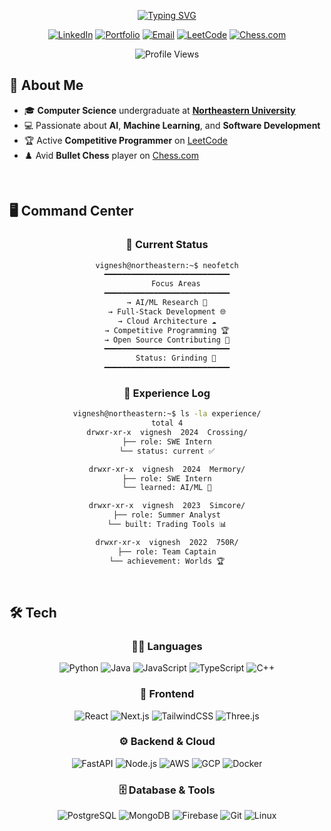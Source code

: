 <div align="center">
  
  [![Typing SVG](https://readme-typing-svg.herokuapp.com?font=Fira+Code&weight=600&size=30&pause=1000&color=10B981&center=true&vCenter=true&random=false&width=700&lines=Hi+there!+I'm+Vignesh+%F0%9F%91%8B;CS+%40+Northeastern+University;SWE+Intern+%40+Crossing;Building+cool+stuff+with+AI+%F0%9F%A4%96;Competitive+Programmer+%F0%9F%92%BB;Chess+Enthusiast+%E2%99%9F%EF%B8%8F)](https://git.io/typing-svg)
  
  
  [![LinkedIn](https://img.shields.io/badge/LinkedIn-0E76A8?style=for-the-badge&logo=linkedin&logoColor=white)](https://www.linkedin.com/in/vigneshsaravanakumar)
  [![Portfolio](https://img.shields.io/badge/Portfolio-10B981?style=for-the-badge&logo=google-chrome&logoColor=white)](https://vigneshsaravanakumar.com)
  [![Email](https://img.shields.io/badge/Email-D14836?style=for-the-badge&logo=gmail&logoColor=white)](mailto:saravanakumar.vi@northeastern.edu)
  [![LeetCode](https://img.shields.io/badge/LeetCode-FFA116?style=for-the-badge&logo=leetcode&logoColor=black)](https://leetcode.com/u/vigneshsaravanakumar404/)
  [![Chess.com](https://img.shields.io/badge/Chess.com-00A82D?style=for-the-badge&logo=chessdotcom&logoColor=white)](https://www.chess.com/member/vigneshsaravanakumar)
  
  ![Profile Views](https://komarev.com/ghpvc/?username=vigneshsaravanakumar404&color=10B981&style=for-the-badge)
  
</div>

## 🚀 About Me

- 🎓 **Computer Science** undergraduate at [**Northeastern University**](https://www.northeastern.edu/)
- 💻 Passionate about **AI**, **Machine Learning**, and **Software Development**
- 🏆 Active **Competitive Programmer** on [LeetCode](https://leetcode.com/u/vigneshsaravanakumar404/)
- ♟️ Avid **Bullet Chess** player on [Chess.com](https://www.chess.com/member/vigneshsaravanakumar)

<br clear="right"/>

## 🖥️ Command Center

<div align="center">

### 📌 Current Status

```bash
vignesh@northeastern:~$ neofetch
━━━━━━━━━━━━━━━━━━━━━━━━━━━━
    Focus Areas
━━━━━━━━━━━━━━━━━━━━━━━━━━━━
→ AI/ML Research 🤖
→ Full-Stack Development 🌐
→ Cloud Architecture ☁️
→ Competitive Programming 🏆
→ Open Source Contributing 🌟
━━━━━━━━━━━━━━━━━━━━━━━━━━━━
    Status: Grinding 💪
━━━━━━━━━━━━━━━━━━━━━━━━━━━━
```

### 📂 Experience Log

```bash
vignesh@northeastern:~$ ls -la experience/
total 4
drwxr-xr-x  vignesh  2024  Crossing/
├── role: SWE Intern
└── status: current ✅

drwxr-xr-x  vignesh  2024  Mermory/
├── role: SWE Intern
└── learned: AI/ML 🧠

drwxr-xr-x  vignesh  2023  Simcore/
├── role: Summer Analyst
└── built: Trading Tools 📊

drwxr-xr-x  vignesh  2022  750R/
├── role: Team Captain
└── achievement: Worlds 🏆
```

</div>

<br>

## 🛠️ Tech

<div align="center">

### 👨‍💻 Languages

![Python](https://img.shields.io/badge/Python-3776AB?style=for-the-badge&logo=python&logoColor=ffdd54)
![Java](https://img.shields.io/badge/Java-ED8B00?style=for-the-badge&logo=coffeescript&logoColor=white)
![JavaScript](https://img.shields.io/badge/JavaScript-323330?style=for-the-badge&logo=javascript&logoColor=F7DF1E)
![TypeScript](https://img.shields.io/badge/TypeScript-007ACC?style=for-the-badge&logo=typescript&logoColor=white)
![C++](https://img.shields.io/badge/C++-00599C?style=for-the-badge&logo=cplusplus&logoColor=white)

### 🎨 Frontend

![React](https://img.shields.io/badge/React-20232A?style=for-the-badge&logo=react&logoColor=61DAFB)
![Next.js](https://img.shields.io/badge/Next.js-000000?style=for-the-badge&logo=nextdotjs&logoColor=white)
![TailwindCSS](https://img.shields.io/badge/Tailwind_CSS-38B2AC?style=for-the-badge&logo=tailwind-css&logoColor=white)
![Three.js](https://img.shields.io/badge/Three.js-000000?style=for-the-badge&logo=threedotjs&logoColor=white)

### ⚙️ Backend & Cloud

![FastAPI](https://img.shields.io/badge/FastAPI-009688?style=for-the-badge&logo=fastapi&logoColor=white)
![Node.js](https://img.shields.io/badge/Node.js-339933?style=for-the-badge&logo=nodedotjs&logoColor=white)
![AWS](https://img.shields.io/badge/AWS-FF9900?style=for-the-badge&logo=amazonwebservices&logoColor=white)
![GCP](https://img.shields.io/badge/Google_Cloud-4285F4?style=for-the-badge&logo=googlecloud&logoColor=white)
![Docker](https://img.shields.io/badge/Docker-2496ED?style=for-the-badge&logo=docker&logoColor=white)

### 🗄️ Database & Tools

![PostgreSQL](https://img.shields.io/badge/PostgreSQL-316192?style=for-the-badge&logo=postgresql&logoColor=white)
![MongoDB](https://img.shields.io/badge/MongoDB-47A248?style=for-the-badge&logo=mongodb&logoColor=white)
![Firebase](https://img.shields.io/badge/Firebase-FFCA28?style=for-the-badge&logo=firebase&logoColor=black)
![Git](https://img.shields.io/badge/Git-F05032?style=for-the-badge&logo=git&logoColor=white)
![Linux](https://img.shields.io/badge/Linux-FCC624?style=for-the-badge&logo=linux&logoColor=black)

</div>
